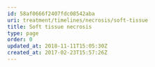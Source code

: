 ```yaml
---
id: 58af0666f2407fdc08542aba
uri: treatment/timelines/necrosis/soft-tissue
title: Soft tissue necrosis
type: page
order: 0
updated_at: 2018-11-11T15:05:30Z
created_at: 2017-02-23T15:57:26Z
---
```


